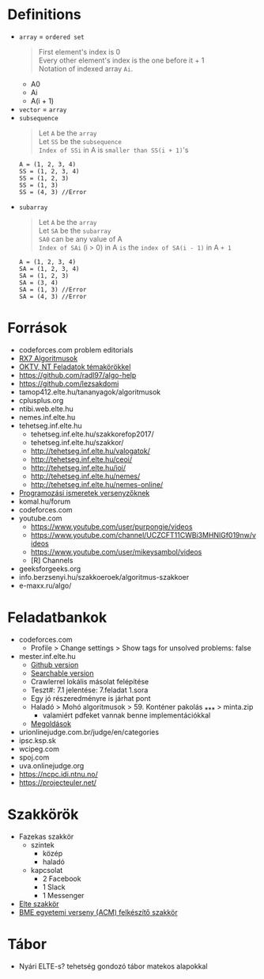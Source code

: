 # Definitions
- `array` = `ordered set`
	> First element's index is 0  
	> Every other element's index is the one before it + 1  
	> Notation of indexed array `Ai`.
	- A0
	- Ai
	- A(i + 1)
- `vector` = `array`
- `subsequence`
	> Let `A` be the `array`  
	> Let `SS` be the `subsequence`  
	> `Index of SSi` in A is `smaller than SS(i + 1)`'s  
	```
	A = (1, 2, 3, 4)
	SS = (1, 2, 3, 4)
	SS = (1, 2, 3)
	SS = (1, 3)
	SS = (4, 3) //Error
	```
- `subarray`
	> Let `A` be the `array`  
	> Let `SA` be the `subarray`  
	> `SA0` can be any value of A  
	> `Index of SAi` (i > 0) in A `is` the `index of SA(i - 1)` in A `+ 1`   
	```
	A = (1, 2, 3, 4)
	SA = (1, 2, 3, 4)
	SA = (1, 2, 3)
	SA = (3, 4)
	SA = (1, 3) //Error
	SA = (4, 3) //Error
	```

# Források
- codeforces.com problem editorials
- [RX7 Algoritmusok](https://docs.google.com/spreadsheets/u/0/d/11rxrE6mvNq-NfnbyX0-EGrF9vtyuSgEEBFMo1J3XM6U/htmlview)
- [OKTV, NT Feladatok témakörökkel](https://docs.google.com/spreadsheets/d/1pbM7h1uyZjvHwRCUFjximu0HOMwjymR7vg-9ErWXnhg/edit#gid=0)
- https://github.com/radl97/algo-help
- https://github.com/lezsakdomi
- tamop412.elte.hu/tananyagok/algoritmusok
- cplusplus.org
- ntibi.web.elte.hu
- nemes.inf.elte.hu
- tehetseg.inf.elte.hu
	- tehetseg.inf.elte.hu/szakkorefop2017/
	- tehetseg.inf.elte.hu/szakkor/
	- http://tehetseg.inf.elte.hu/valogatok/
	- http://tehetseg.inf.elte.hu/ceoi/
	- http://tehetseg.inf.elte.hu/ioi/
	- http://tehetseg.inf.elte.hu/nemes/
	- http://tehetseg.inf.elte.hu/nemes-online/
- [Programozási ismeretek versenyzőknek](http://www.zmgzeg.sulinet.hu/programozas/#progism3)
- komal.hu/forum
- codeforces.com
- youtube.com
	- https://www.youtube.com/user/purpongie/videos
	- https://www.youtube.com/channel/UCZCFT11CWBi3MHNlGf019nw/videos
	- https://www.youtube.com/user/mikeysambol/videos
	- [R] Channels
- geeksforgeeks.org
- info.berzsenyi.hu/szakkoeroek/algoritmus-szakkoer
- e-maxx.ru/algo/

# Feladatbankok
- codeforces.com
	- Profile > Change settings > Show tags for unsolved problems: false
- mester.inf.elte.hu
	- [Github version](https://github.com/lezsakdomi/elte-mester-data)
	- [Searchable version](https://lezsakdomi.github.io/elte-mester-data)
	- Crawlerrel lokális másolat felépítése
	- Teszt#: 7.1 jelentése: 7.feladat 1.sora
	- Egy jó részeredményre is járhat pont
	- Haladó > Mohó algoritmusok > 59. Konténer pakolás ⁎⁎⁎ > minta.zip
		- valamiért pdfeket vannak benne implementációkkal
	- [Megoldások](https://github.com/lezsakdomi/mester)
- urionlinejudge.com.br/judge/en/categories
- ipsc.ksp.sk
- wcipeg.com
- spoj.com
- uva.onlinejudge.org
- https://ncpc.idi.ntnu.no/
- https://projecteuler.net/

# Szakkörök
- Fazekas szakkör
	- szintek
		- közép
		- haladó
	- kapcsolat
		- 2 Facebook
		- 1 Slack
		- 1 Messenger
- [Elte szakkör](http://tehetseg.inf.elte.hu/szakkorok.html)
- [BME egyetemi verseny (ACM) felkészítő szakkör](http://cs.bme.hu/acm)

# Tábor
- Nyári ELTE-s? tehetség gondozó tábor matekos alapokkal
